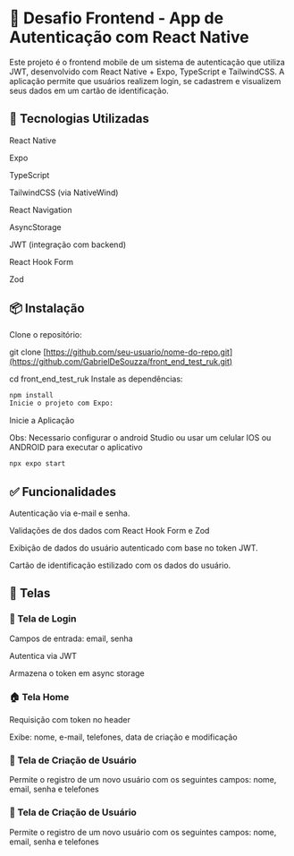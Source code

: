 # 📱 Desafio Frontend - App de Autenticação com React Native
Este projeto é o frontend mobile de um sistema de autenticação que utiliza JWT, desenvolvido com React Native + Expo, TypeScript e TailwindCSS. A aplicação permite que usuários realizem login, se cadastrem e visualizem seus dados em um cartão de identificação.

## 🔧 Tecnologias Utilizadas
React Native

Expo

TypeScript

TailwindCSS (via NativeWind)

React Navigation

AsyncStorage

JWT (integração com backend)

React Hook Form

Zod

## 📦 Instalação
Clone o repositório:

git clone [https://github.com/seu-usuario/nome-do-repo.git](https://github.com/GabrielDeSouzza/front_end_test_ruk.git)

cd front_end_test_ruk
Instale as dependências:
```bash
npm install
Inicie o projeto com Expo:
```
Inicie a Aplicação

Obs: Necessario configurar o android Studio ou usar um celular IOS ou ANDROID para executar o aplicativo
```bash
npx expo start
```
## ✅ Funcionalidades
Autenticação via e-mail e senha.

Validações de dos dados com React Hook Form e Zod

Exibição de dados do usuário autenticado com base no token JWT.

Cartão de identificação estilizado com os dados do usuário.

## 📲 Telas

### 🔐 Tela de Login
Campos de entrada: email, senha

Autentica via JWT

Armazena o token em async storage

### 🏠 Tela Home
Requisição com token no header

Exibe: nome, e-mail, telefones, data de criação e modificação

### 📝 Tela de Criação de Usuário
Permite o registro de um novo usuário com os seguintes campos: 
nome, email, senha e telefones

### 📝 Tela de Criação de Usuário
Permite o registro de um novo usuário com os seguintes campos: 
nome, email, senha e telefones
